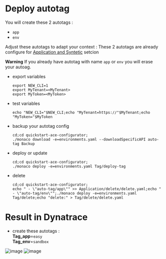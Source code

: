 # Deploy autotag


You will create these 2 autotags :  
 - `app`
 - `env`

Adjust these autotags to adapt your context : 
These 2 autotags are already configure for [Application and Syntetic](https://github.com/dynatrace-ace-services/quickstart-ace-configurator/tree/main/Application) setcion 

**Warning** If you already have autotag with name `app` or `env` you will erase your autoag. 


- export variables

      export NEW_CLI=1
      export MyTenant=<MyTenant>
      export MyToken=<MyToken>
      
- test variables

      echo "NEW_CLI="$NEW_CLI;echo "MyTenant=https://"$MyTenant;echo "MyToken="$MyToken
     
- backup your autotag config

      cd;cd quickstart-ace-configurator;
      ./monaco download -e=environments.yaml --downloadSpecificAPI auto-tag Backup

- deploy or update

      cd;cd quickstart-ace-configurator;
      ./monaco deploy -e=environments.yaml Tag/deploy-tag
      
- delete

      cd;cd quickstart-ace-configurator;
      echo " - \"auto-tag/app\"" >> Application/delete/delete.yaml;echo " - \"auto-tag/env\"";./monaco deploy -e=environments.yaml Tag/delete;echo "delete:" > Tag/delete/delete.yaml


# Result in Dynatrace 
- create these autotags :  
       **Tag_app**=`easy`  
       **Tag_env**=`sandbox`  
   
![image](https://user-images.githubusercontent.com/40337213/119894270-b32dd380-bf3c-11eb-9aee-d11146792a88.png)
![image](https://user-images.githubusercontent.com/40337213/119894746-46ff9f80-bf3d-11eb-9c4d-c0c5f71b9ee5.png)
